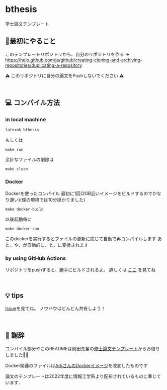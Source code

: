 # bthesis
学士論文テンプレート

## 🔰最初にやること
このテンプレートリポジトリから、自分のリポジトリを作る -> https://help.github.com/ja/github/creating-cloning-and-archiving-repositories/duplicating-a-repository

:warning: このリポジトリに自分の論文をPushしないでください :warning:

<br>

## :computer: コンパイル方法
### in local machine
```bash
latexmk bthesis
```
もしくは
```
make run
```

余計なファイルの削除は
```
make clean
```

### Docker
Dockerを使ったコンパイル
最初に1回(2GB近いイメージをビルドするのでかなり遅い)(僕の環境では10分掛かりました)
```
make docker-build
```
以後起動毎に
```
make docker-run
```

このdockerを実行するとファイルの更新に応じて自動で再コンパイルします
あと。や、が自動的に．と，に変換されます

### by using GitHub Actions
リポジトリをpushすると、勝手にビルドされるよ。
詳しくは [ここ](https://github.com/koikelab-team/mthesis/issues/1) を見てね

<br>

## :bulb: tips
[Issue](https://github.com/koikelab-team/mthesis/issues)を見てね。
ノウハウはどんどん共有しよう！

<br>

## :tada: 謝辞
コンパイル部分やこのREADMEは前田先輩の[修士論文テンプレート](https://github.com/koikelab-team/mthesis)からお借りしました:pray::bow:

Docker関連のファイルは[ArkさんのDockerイメージ](https://github.com/arkark/latexmk-docker)を改変したものです

論文のテンプレートは2022年度に情報工学系より配布されているものに準じています．
